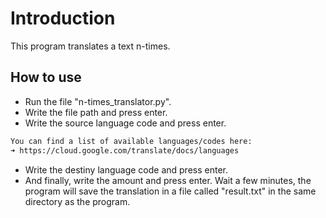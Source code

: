 # Introduction
This program translates a text n-times.
## How to use
- Run the file "n-times_translator.py".
- Write the file path and press enter.
- Write the source language code and press enter.
```bash
You can find a list of available languages/codes here:
➜ https://cloud.google.com/translate/docs/languages
```
- Write the destiny language code and press enter.
- And finally, write the amount and press enter.
Wait a few minutes, the program will save the translation in a file called "result.txt" in the same directory as the program.